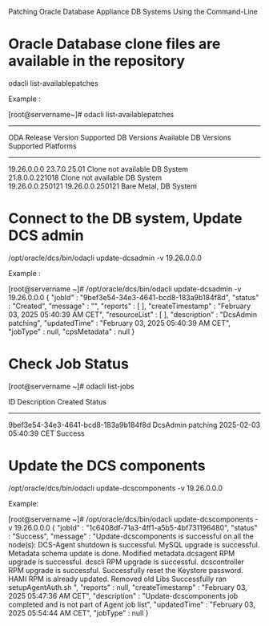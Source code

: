 Patching Oracle Database Appliance DB Systems Using the Command-Line

# Oracle Database clone files are available in the repository

odacli list-availablepatches

Example :

[root@servername~]#  odacli list-availablepatches
-------------------- ------------------------- ------------------------- ------------------------------
ODA Release Version  Supported DB Versions     Available DB Versions     Supported Platforms           
-------------------- ------------------------- ------------------------- ------------------------------
19.26.0.0.0          23.7.0.25.01              Clone not available       DB System                     
                     21.8.0.0.221018           Clone not available       DB System                     
                     19.26.0.0.250121          19.26.0.0.250121          Bare Metal, DB System   


# Connect to the DB system, Update DCS admin

 /opt/oracle/dcs/bin/odacli update-dcsadmin -v 19.26.0.0.0
 
 Example :
 
[root@servername ~]# /opt/oracle/dcs/bin/odacli update-dcsadmin -v 19.26.0.0.0
{
  "jobId" : "9bef3e54-34e3-4641-bcd8-183a9b184f8d",
  "status" : "Created",
  "message" : "",
  "reports" : [ ],
  "createTimestamp" : "February 03, 2025 05:40:39 AM CET",
  "resourceList" : [ ],
  "description" : "DcsAdmin patching",
  "updatedTime" : "February 03, 2025 05:40:39 AM CET",
  "jobType" : null,
  "cpsMetadata" : null
}

# Check Job Status

[root@servername ~]# odacli list-jobs

ID                                       Description                                                                 Created                             Status          
---------------------------------------- --------------------------------------------------------------------------- ----------------------------------- ----------------        
9bef3e54-34e3-4641-bcd8-183a9b184f8d     DcsAdmin patching                                                           2025-02-03 05:40:39 CET             Success         


# Update the DCS components

/opt/oracle/dcs/bin/odacli update-dcscomponents -v 19.26.0.0.0

Example:

[root@servername ~]#  /opt/oracle/dcs/bin/odacli update-dcscomponents -v 19.26.0.0.0
{
  "jobId" : "1c6408df-71a3-4ff1-a5b5-4bf731196480",
  "status" : "Success",
  "message" : "Update-dcscomponents is successful on all the node(s): DCS-Agent shutdown is successful. MySQL upgrade is successful.  Metadata schema update is done. Modified metadata.dcsagent RPM upgrade is successful. dcscli RPM upgrade is successful. dcscontroller RPM upgrade is successful.  Successfully reset the Keystore password. HAMI RPM is already updated.  Removed old Libs Successfully ran setupAgentAuth.sh ",
  "reports" : null,
  "createTimestamp" : "February 03, 2025 05:47:36 AM CET",
  "description" : "Update-dcscomponents job completed and is not part of Agent job list",
  "updatedTime" : "February 03, 2025 05:54:44 AM CET",
  "jobType" : null
}
